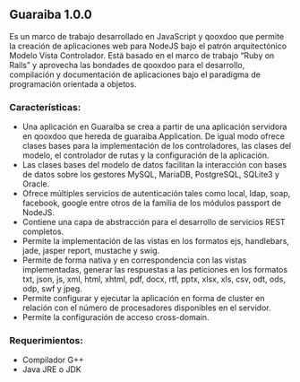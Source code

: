 ## Guaraiba 1.0.0

Es un marco de trabajo desarrollado en JavaScript y qooxdoo que permite la creación de aplicaciones web para NodeJS bajo el patrón arquitectónico Modelo Vista Controlador. Está basado en el marco de trabajo “Ruby on Rails” y aprovecha las bondades de qooxdoo para el desarrollo, compilación y documentación de aplicaciones bajo el paradigma de programación orientada a objetos.

### Características:
* Una aplicación en Guaraiba se crea a partir de una aplicación servidora en qooxdoo que hereda de guaraiba.Application. De igual modo ofrece clases bases para la implementación de los controladores, las clases del modelo, el controlador de rutas y la configuración de la aplicación.
* Las clases bases del modelo de datos facilitan la interacción con bases de datos sobre los gestores MySQL, MariaDB, PostgreSQL, SQLite3 y Oracle.
* Ofrece múltiples servicios de autenticación tales como local, ldap, soap, facebook, google entre otros de la familia de los módulos passport de NodeJS.
* Contiene una capa de abstracción para el desarrollo de servicios REST completos.
* Permite la implementación de las vistas en los formatos ejs, handlebars, jade, jasper report, mustache y swig.
* Permite de forma nativa y en correspondencia con las vistas implementadas, generar las respuestas a las peticiones en los formatos txt, json, js, xml, html, xhtml, pdf, docx, rtf, pptx, xlsx, xls, csv, odt, ods, odp, swf y jpeg.
* Permite configurar y ejecutar la aplicación en forma de cluster en relación con el número de procesadores disponibles en el servidor.
* Permite la configuración de acceso cross-domain.

### Requerimientos:
* Compilador G++
* Java JRE o JDK
